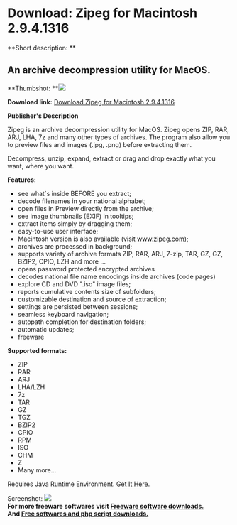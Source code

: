 # Download: Zipeg for Macintosh 2.9.4.1316

**Short description: **

## An archive decompression utility for MacOS.

  
**Thumbshot: **![](http://www.freewarefiles.com/screenshot/zipegmac_md.jpg)   
  
**Download link:** [Download Zipeg for Macintosh 2.9.4.1316](http://freesoftwares.boysofts.com/Zipeg-for-Macintosh_program_51026.html)  
  

**Publisher's Description**  
  

Zipeg is an archive decompression utility for MacOS. Zipeg opens ZIP, RAR,
ARJ, LHA, 7z and many other types of archives. The program also allow you to
preview files and images (.jpg, .png) before extracting them.

Decompress, unzip, expand, extract or drag and drop exactly what you want,
where you want.

**Features:**

  * see what`s inside BEFORE you extract; 
  * decode filenames in your national alphabet; 
  * open files in Preview directly from the archive; 
  * see image thumbnails (EXIF) in tooltips; 
  * extract items simply by dragging them; 
  * easy-to-use user interface; 
  * Macintosh version is also available (visit www.zipeg.com); 
  * archives are processed in background; 
  * supports variety of archive formats ZIP, RAR, ARJ, 7-zip, TAR, GZ, GZ, BZIP2, CPIO, LZH and more ... 
  * opens password protected encrypted archives 
  * decodes national file name encodings inside archives (code pages) 
  * explore CD and DVD ".iso" image files; 
  * reports cumulative contents size of subfolders; 
  * customizable destination and source of extraction; 
  * settings are persisted between sessions; 
  * seamless keyboard navigation; 
  * autopath completion for destination folders; 
  * automatic updates; 
  * freeware 

**Supported formats:**

  * ZIP 
  * RAR 
  * ARJ 
  * LHA/LZH 
  * 7z 
  * TAR 
  * GZ 
  * TGZ 
  * BZIP2 
  * CPIO 
  * RPM 
  * ISO 
  * CHM 
  * Z 
  * Many more... 

Requires Java Runtime Environment. [Get It
Here](http://www.java.com/en/download/manual.jsp).

  
  
Screenshot: ![](http://www.freewarefiles.com/screenshot/zipegmac.jpg)  
**For more freeware softwares visit [Freeware software downloads.](http://freesoftwares.boysofts.com/)**   
**And [Free softwares and php script downloads.](http://www.boysofts.com/)**

